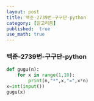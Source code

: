 ```yaml
---
layout: post
title: 백준-2739번-구구단-python
category: [알고리즘]
published:  true
use_math: true
---
```


### 백준-2739번-구구단-python
```python
def gugu(n):
    for x in range(1,10):
        print(n,"*",x,"=",x*n)
x=int(input())
gugu(x)

```